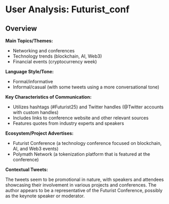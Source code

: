 # User Analysis: Futurist_conf

## Overview

**Main Topics/Themes:**

* Networking and conferences
* Technology trends (blockchain, AI, Web3)
* Financial events (cryptocurrency week)

**Language Style/Tone:**

* Formal/informative
* Informal/casual (with some tweets using a more conversational tone)

**Key Characteristics of Communication:**

* Utilizes hashtags (#Futurist25) and Twitter handles (@Twitter accounts with custom handles)
* Includes links to conference website and other relevant sources
* Features quotes from industry experts and speakers

**Ecosystem/Project Advertises:**

* Futurist Conference (a technology conference focused on blockchain, AI, and Web3 events)
* Polymath Network (a tokenization platform that is featured at the conference)

**Contextual Tweets:**

The tweets seem to be promotional in nature, with speakers and attendees showcasing their involvement in various projects and conferences. The author appears to be a representative of the Futurist Conference, possibly as the keynote speaker or moderator.